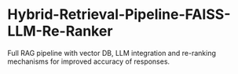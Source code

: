 # Hybrid-Retrieval-Pipeline-FAISS-LLM-Re-Ranker
Full RAG pipeline with vector DB, LLM integration and re-ranking mechanisms for improved accuracy of responses. 
